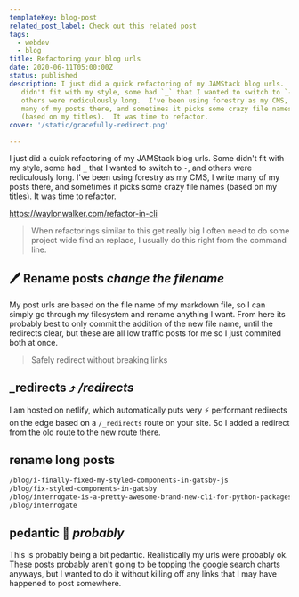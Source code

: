 ```yaml
---
templateKey: blog-post
related_post_label: Check out this related post
tags: 
  - webdev
  - blog
title: Refactoring your blog urls
date: 2020-06-11T05:00:00Z
status: published
description: I just did a quick refactoring of my JAMStack blog urls.  Some
   didn't fit with my style, some had `_` that I wanted to switch to `-`, and
   others were rediculously long.  I've been using forestry as my CMS, I write
   many of my posts there, and sometimes it picks some crazy file names
   (based on my titles).  It was time to refactor.
cover: '/static/gracefully-redirect.png'

---
```


I just did a quick refactoring of my JAMStack blog urls.  Some didn't fit with
my style, some had `_` that I wanted to switch to `-`, and others were
rediculously long.  I've been using forestry as my CMS, I write many of my
posts there, and sometimes it picks some crazy file names (based on my titles).
It was time to refactor.


https://waylonwalker.com/refactor-in-cli

> When refactorings similar to this get really big I often need to do some
> project wide find an replace, I usually do this right from the command line.

## 🖊 Rename posts _change the filename_

My post urls are based on the file name of my markdown file, so I can simply go
through my filesystem and rename anything I want.  From here its probably best
to only commit the addition of the new file name, until the redirects clear,
but these are all low traffic posts for me so I just commited both at once.

> Safely redirect without breaking links

## _redirects ⤴ _/redirects_

I am hosted on netlify, which automatically puts very ⚡ performant redirects
on the edge based on a `/_redirects` route on your site.  So I added a redirect
from the old route to the new route there.

## rename long posts

``` bash 
/blog/i-finally-fixed-my-styled-components-in-gatsby-js
/blog/fix-styled-components-in-gatsby
/blog/interrogate-is-a-pretty-awesome-brand-new-cli-for-python-packages
/blog/interrogate
```

## pedantic 🤔 _probably_

This is probably being a bit pedantic.  Realistically my urls were probably ok.
These posts probably aren't going to be topping the google search charts
anyways, but I wanted to do it without killing off any links that I may have
happened to post somewhere.

